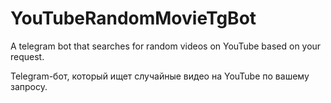 # YouTubeRandomMovieTgBot
A telegram bot that searches for random videos on YouTube based on your request.

Telegram-бот, который ищет случайные видео на YouTube по вашему запросу.
